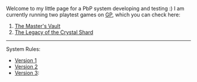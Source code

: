 Welcome to my little page for a PbP system developing and testing :)
I am currently running two playtest games on [GP](https://gamersplane.com/), which you can check here:  
  
  1) [The Master's Vault](test1.md)  
  2) [The Legacy of the Crystal Shard](test2.md)
    
___

System Rules:  
  
  * [Version 1](v1.md)
  * [Version 2](v2.md)
  * [Version 3](v3.md): 
